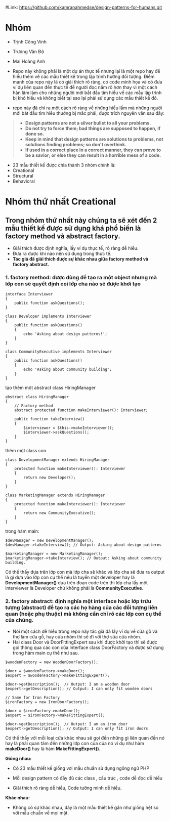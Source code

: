 #Link: https://github.com/kamranahmedse/design-patterns-for-humans.git

# Nhóm

- Trịnh Công Vinh
- Trương Văn Độ
- Mai Hoàng Anh

- Repo này không phải là một dự án thực tế nhưng lại là một repo hay để hiểu thêm về các mẫu thiết kế trong lập trình hướng đối tượng. Điểm mạnh của repo này là có giải thích rõ ràng, có code minh họa và có đưa ví dụ liên quan đến thực tế để người đọc nắm rõ hơn thay vì một cách hàn lâm làm cho những người mới bắt đầu tìm hiểu về các mẫu lập trình bị khó hiểu và không biết tại sao lại phải sử dụng các mẫu thiết kế đó.
- repo này đã chỉ ra một cách rõ ràng về những hiểu lầm mà những người mới bát đầu tìm hiểu thường bị mắc phải, được trích nguyên văn sau đây:
>  - **Design patterns are not a silver bullet to all your problems.**
>  - **Do not try to force them; bad things are supposed to happen, if done so.**
>  - **Keep in mind that design patterns are solutions to problems, not solutions finding problems; so don't overthink.**
>  - **If used in a correct place in a correct manner, they can prove to be a savior; or else they can result in a horrible mess of a code.**

- 23 mẫu thiết kế được chia thành 3 nhóm chính là:
- Creational
- Structural
- Behavioral

# Nhóm thứ nhất Creational
## Trong nhóm thứ nhất này chúng ta sẽ xét đến 2 mẫu thiết kế được sử dụng khá phổ biến là factory method và abstract factory.
- Giải thích được định nghĩa, lấy ví dụ thực tế, rõ ràng dễ hiểu.
- Đưa ra được khi nào nên sử dụng trong thực tế.
- **Tác giả đã giải thích được sự khác nhau giữa factory method và factory abstract.**
### 1. factory method: được dùng để tạo ra một object nhưng mà lớp con sẽ quyết định coi lớp cha nào sẽ được khởi tạo
```
interface Interviewer
{
    public function askQuestions();
}

class Developer implements Interviewer
{
    public function askQuestions()
    {
        echo 'Asking about design patterns!';
    }
}

class CommunityExecutive implements Interviewer
{
    public function askQuestions()
    {
        echo 'Asking about community building';
    }
}
```
tạo thêm một abstract class HiringManager
```
abstract class HiringManager
{
    // Factory method
    abstract protected function makeInterviewer(): Interviewer;

    public function takeInterview()
    {
        $interviewer = $this->makeInterviewer();
        $interviewer->askQuestions();
    }
}
```
thêm một class con
```
class DevelopmentManager extends HiringManager
{
    protected function makeInterviewer(): Interviewer
    {
        return new Developer();
    }
}

class MarketingManager extends HiringManager
{
    protected function makeInterviewer(): Interviewer
    {
        return new CommunityExecutive();
    }
}
```
trong hàm main:
```
$devManager = new DevelopmentManager();
$devManager->takeInterview(); // Output: Asking about design patterns

$marketingManager = new MarketingManager();
$marketingManager->takeInterview(); // Output: Asking about community building.
```
Có thể thấy dựa trên lớp con mà lớp cha sẽ khác và lớp cha sẽ đưa ra output là gì dựa vào lớp con cụ thể nếu là tuyển một developer hay là **DevelopmentManager()** dựa trên đoạn code trên thì lớp cha lấy một interviewer là Developer chứ không phải là **CommunityExecutive**.

### 2. factory abstract: định nghĩa một interface hoặc lớp trừu tượng (abstract) để tạo ra các họ hàng của các đối tượng liên quan (hoặc phụ thuộc) mà không cần chỉ rõ các lớp con cụ thể của chúng.
- Nói một cách dễ hiểu trong repo này tác giả đã lấy ví dụ về cửa gỗ và thợ làm cửa gỗ, hay cửa nhôm thì sẽ đi với thợ sửa cửa nhôm.
- Hai class Door và DoorFittingExpert sau khi được khởi tạo thì sẽ được gọi thông qua các con của interface class DoorFactory và được sử dụng trong hàm main cụ thể như sau.
```
$woodenFactory = new WoodenDoorFactory();

$door = $woodenFactory->makeDoor();
$expert = $woodenFactory->makeFittingExpert();

$door->getDescription();  // Output: I am a wooden door
$expert->getDescription(); // Output: I can only fit wooden doors

// Same for Iron Factory
$ironFactory = new IronDoorFactory();

$door = $ironFactory->makeDoor();
$expert = $ironFactory->makeFittingExpert();

$door->getDescription();  // Output: I am an iron door
$expert->getDescription(); // Output: I can only fit iron doors
```
Có thể thấy với mỗi loại cửa khác nhau sẽ gọi đến những gì liên quan đến nó hay là phải quan tâm đến những lớp con của của nó ví dụ như hàm **makeDoor()**  hay là hàm **MakeFittingExpert()**. 


**Giống nhau:**

- Có 23 mẫu thiết kế giống vơi mẫu chuẩn sử dụng ngông ngữ PHP

- Mỗi design pattern có đầy đủ các class , cấu trúc , code dễ đọc dễ hiểu

- Giải thích rõ ràng dễ hiểu, Code tường minh dễ hiểu.

**Khác nhau:**

- Không có sự khác nhau, đây là một mẫu thiết kế gần như giống hệt so với mẫu chuẩn về mọi mặt.
